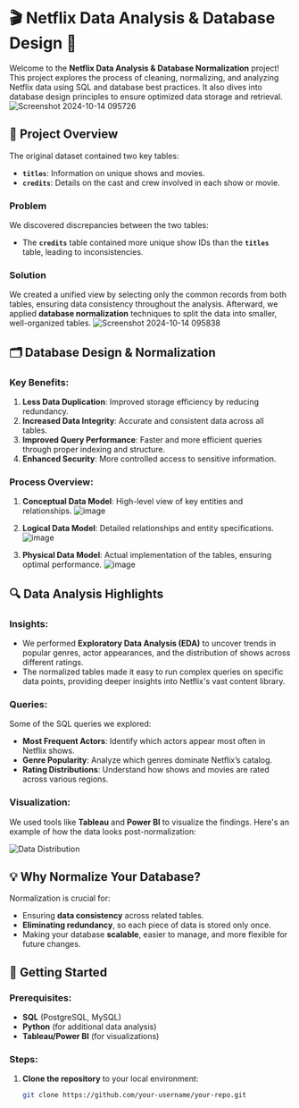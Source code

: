 # 🎬 Netflix Data Analysis & Database Design 🎥

Welcome to the **Netflix Data Analysis & Database Normalization** project! This project explores the process of cleaning, normalizing, and analyzing Netflix data using SQL and database best practices. It also dives into database design principles to ensure optimized data storage and retrieval.
![Screenshot 2024-10-14 095726](https://github.com/user-attachments/assets/deb851a0-6c0c-4eb9-942c-9bb7541276ff)


## 📑 Project Overview

The original dataset contained two key tables:
- **`titles`**: Information on unique shows and movies.
- **`credits`**: Details on the cast and crew involved in each show or movie.

### Problem
We discovered discrepancies between the two tables:
- The **`credits`** table contained more unique show IDs than the **`titles`** table, leading to inconsistencies.
  
### Solution
We created a unified view by selecting only the common records from both tables, ensuring data consistency throughout the analysis. Afterward, we applied **database normalization** techniques to split the data into smaller, well-organized tables.
![Screenshot 2024-10-14 095838](https://github.com/user-attachments/assets/c350b447-2fd4-455c-87ef-bd22eea825c5)


## 🗂️ Database Design & Normalization

### Key Benefits:
1. **Less Data Duplication**: Improved storage efficiency by reducing redundancy.
2. **Increased Data Integrity**: Accurate and consistent data across all tables.
3. **Improved Query Performance**: Faster and more efficient queries through proper indexing and structure.
4. **Enhanced Security**: More controlled access to sensitive information.

### Process Overview:
1. **Conceptual Data Model**: High-level view of key entities and relationships.
![image](https://github.com/user-attachments/assets/c98e5287-9ca7-423d-9c3d-57906969fec9)

2. **Logical Data Model**: Detailed relationships and entity specifications.
![image](https://github.com/user-attachments/assets/b67d8b0c-7d88-4aa2-a3e5-6560e78e6519)

3. **Physical Data Model**: Actual implementation of the tables, ensuring optimal performance.
![image](https://github.com/user-attachments/assets/61d4ac6c-55c7-4fee-94cd-25bea4b773c8)

## 🔍 Data Analysis Highlights

### Insights:
- We performed **Exploratory Data Analysis (EDA)** to uncover trends in popular genres, actor appearances, and the distribution of shows across different ratings.
- The normalized tables made it easy to run complex queries on specific data points, providing deeper insights into Netflix's vast content library.

### Queries:
Some of the SQL queries we explored:
- **Most Frequent Actors**: Identify which actors appear most often in Netflix shows.
- **Genre Popularity**: Analyze which genres dominate Netflix’s catalog.
- **Rating Distributions**: Understand how shows and movies are rated across various regions.

### Visualization:
We used tools like **Tableau** and **Power BI** to visualize the findings. Here's an example of how the data looks post-normalization:

![Data Distribution](https://github.com/your-username/your-repo/images/data_distribution.png)

## 💡 Why Normalize Your Database?

Normalization is crucial for:
- Ensuring **data consistency** across related tables.
- **Eliminating redundancy**, so each piece of data is stored only once.
- Making your database **scalable**, easier to manage, and more flexible for future changes.

## 🚀 Getting Started

### Prerequisites:
- **SQL** (PostgreSQL, MySQL)
- **Python** (for additional data analysis)
- **Tableau/Power BI** (for visualizations)

### Steps:
1. **Clone the repository** to your local environment:
   ```bash
   git clone https://github.com/your-username/your-repo.git
